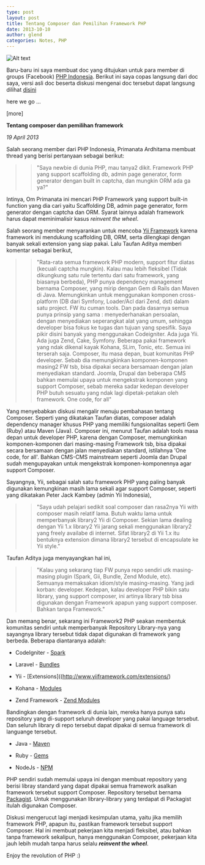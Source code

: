 ```yaml
---
type: post
layout: post
title: Tentang Composer dan Pemilihan Framework PHP
date: 2013-10-10
author: glend
categories: Notes, PHP
---
```


![Alt text](/images/composer.png)

Baru-baru ini saya membuat doc yang ditujukan untuk para member di groups (Facebook) [PHP Indonesia](http://facebook.com/groups/35688476100/). Berikut ini saya copas langsung dari doc saya, versi asli doc beserta diskusi mengenai doc tersebut dapat langsung dilihat [disini](http://www.facebook.com/groups/35688476100/doc/10151630160556101/)

here we go ...

[more]

**Tentang composer dan pemilihan framework**

*19 April 2013*

Salah seorang member dari PHP Indonesia, Primanata Ardhitama membuat thread yang berisi pertanyaan sebagai berikut:
>>"Saya newbie di dunia PHP, mau tanya2 dikit. Framework PHP yang support scaffolding db, admin page generator, form generator dengan built in captcha, dan mungkin ORM ada ga ya?"

Intinya, Om Primanata ini mencari PHP Framework yang support built-in function yang dia cari yaitu Scaffolding DB, admin page generator, form generator dengan captcha dan ORM. Syarat lainnya adalah framework harus dapat meminimalisir kasus *reinvent the wheel*.

Salah seorang member menyarankan untuk mencoba [Yii Framework](http://yiiframework.com/) karena framework ini mendukung scaffolding DB, ORM, serta dilengkapi dengan banyak sekali extension yang siap pakai. Lalu Taufan Aditya memberi komentar sebagai berikut,

>>"Rata-rata semua framework PHP modern, support fitur diatas (kecuali captcha mungkin). Kalau mau lebih fleksibel (Tidak dikungkung satu rule tertentu dari satu framework, yang biasanya berbeda), PHP punya dependency management bernama Composer, yang mirip dengan Gem di Rails dan Maven di Java. Memungkinkan untuk menggunakan komponen cross-platform (DB dari Symfony, Loader/Acl dari Zend, dst) dalam satu project. FW itu cuman tools. Dan pada dasarnya semua punya prinsip yang sama : menyederhanakan persoalan, dengan menyediakan seperangkat alat yang umum, sehingga developer bisa fokus ke tugas dan tujuan yang spesifik. Saya pikir disini banyak yang menggunakan Codeigniter. Ada juga Yii. Ada juga Zend, Cake, Symfony. Beberapa pakai framework yang ndak dikenal kayak Kohana, SLim, Tonic, etc. Semua ini terserah saja. Composer, itu masa depan, buat komunitas PHP developer. Sebab dia memungkinkan komponen-komponen masing2 FW tsb, bisa dipakai secara bersamaan dengan jalan menyediakan standard. Joomla, Drupal dan beberapa CMS bahkan memulai upaya untuk mengekstrak komponen yang support Composer, sebab mereka sadar kedepan developer PHP butuh sesuatu yang ndak lagi dipetak-petakan oleh framework. One code, for all"


Yang menyebabkan diskusi mengalir menuju pembahasan tentang Composer. Seperti yang dikatakan Taufan diatas, composer adalah dependency manager khusus PHP yang memiliki fungsionalitas seperti Gem (Ruby) atau Maven (Java). Composer ini, menurut Taufan adalah tools masa depan untuk developer PHP, karena dengan Composer, memungkinkan komponen-komponen dari masing-masing Framework tsb, bisa dipakai secara bersamaan dengan jalan menyediakan standard, istilahnya 'One code, for all'. Bahkan CMS-CMS mainstream seperti Joomla dan Drupal sudah mengupayakan untuk mengekstrak komponen-komponennya agar support Composer.

Sayangnya, Yii, sebagai salah satu framework PHP yang paling banyak digunakan kemungkinan masih lama sekali agar support Composer, seperti yang dikatakan Peter Jack Kambey (admin Yii Indonesia),

>>"Saya udah pelajari sedikit soal composer dan rasa2nya Yii with composer masih relatif lama. Butuh waktu lama untuk memperbanyak library2 Yii di Composer. Sekian lama dealing dengan Yii 1.x library2 Yii jarang sekali menggunakan library2 yang freely availabe di internet. Sifat library2 di Yii 1.x itu bentuknya extension dimana library2 tersebut di encapsulate ke Yii style."

Taufan Aditya juga menyayangkan hal ini,

>>"Kalau yang sekarang tiap FW punya repo sendiri utk masing-masing plugin (Spark, Gii, Bundle, Zend Module, etc). Semuanya memaksakan idiom/style masing-masing. Yang jadi korban: developer. Kedepan, kalau developer PHP bikin satu library, yang support composer, ini artinya library tsb bisa digunakan dengan Framework apapun yang support composer. Bahkan tanpa Framework."

Dan memang benar, sekarang ini Framework2 PHP seakan membentuk komunitas sendiri untuk memperbanyak Repository Library-nya yang sayangnya library tersebut tidak dapat digunakan di framework yang berbeda. Beberapa diantaranya adalah:

+ CodeIgniter - [Spark](http://getsparks.org)

+ Laravel -  [Bundles](http://bundles.laravel.com/)

+ Yii - [Extensions]((http://www.yiiframework.com/extensions/)

+ Kohana - [Modules](http://kohana-modules.com/)

+ Zend Framework - [Zend Modules](http://modules.zendframework.com)


Bandingkan dengan framework di dunia lain, mereka hanya punya satu repository yang di-support seluruh developer yang pakai language tersebut. Dan seluruh library di repo tersebut dapat dipakai di semua framework di languange tersebut.

+ Java - [Maven](http://mvnrepository.com/)

+ Ruby - [Gems](http://rubygems.org/)

+ NodeJs - [NPM](https://npmjs.org/)

PHP sendiri sudah memulai upaya ini dengan membuat repository yang berisi libray standard yang dapat dipakai semua framework asalkan framework tersebut support Composer. Repository tersebut bernama [Packagist](http://packagist.org). Untuk menggunakan library-library yang terdapat di Packagist itulah digunakan Composer.

Diskusi mengerucut lagi menjadi kesimpulan utama, yaitu jika memilih framework PHP, apapun itu, pastikan framework tersebut support Composer. Hal ini membuat pekerjaan kita menjadi fleksibel, atau bahkan tanpa framework sekalipun, hanya menggunakan Composer, pekerjaan kita jauh lebih mudah tanpa harus selalu ***reinvent the wheel***.

Enjoy the revolution of PHP :)